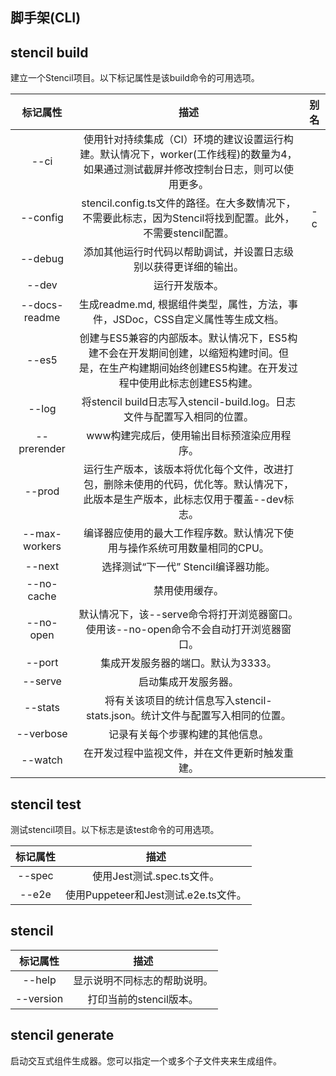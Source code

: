 ## 脚手架(CLI)

## stencil build

建立一个Stencil项目。以下标记属性是该build命令的可用选项。

|   标记属性     |                 描述 |      别名 |    
| :----:       | :----:              | :----:       | 
| --ci |  	使用针对持续集成（CI）环境的建议设置运行构建。默认情况下，worker(工作线程)的数量为4，如果通过测试截屏并修改控制台日志，则可以使用更多。 |  | 
| --config |  stencil.config.ts文件的路径。在大多数情况下，不需要此标志，因为Stencil将找到配置。此外，不需要stencil配置。 | -c | 
| --debug|  添加其他运行时代码以帮助调试，并设置日志级别以获得更详细的输出。 |  | 
| --dev |  运行开发版本。 |  | 
| --docs-readme | 生成readme.md, 根据组件类型，属性，方法，事件，JSDoc，CSS自定义属性等生成文档。 |  | 
| --es5 |  创建与ES5兼容的内部版本。默认情况下，ES5构建不会在开发期间创建，以缩短构建时间。但是，在生产构建期间始终创建ES5构建。在开发过程中使用此标志创建ES5构建。 |  | 
| --log |   将stencil build日志写入stencil-build.log。日志文件与配置写入相同的位置。 |  | 
| --prerender | www构建完成后，使用输出目标预渲染应用程序。 |  | 
| --prod | 运行生产版本，该版本将优化每个文件，改进打包，删除未使用的代码，优化等。默认情况下，此版本是生产版本，此标志仅用于覆盖--dev标志。  |  | 
| --max-workers |  编译器应使用的最大工作程序数。默认情况下使用与操作系统可用数量相同的CPU。 |  | 
| --next | 选择测试“下一代” Stencil编译器功能。 |  | 
| --no-cache |  禁用使用缓存。 |  | 
| --no-open | 默认情况下，该--serve命令将打开浏览器窗口。使用该--no-open命令不会自动打开浏览器窗口。 |  | 
| --port |  集成开发服务器的端口。默认为3333。 |  | 
| --serve|  	启动集成开发服务器。 |  | 
| --stats | 将有关该项目的统计信息写入stencil-stats.json。统计文件与配置写入相同的位置。 |  | 
| --verbose |  	记录有关每个步骤构建的其他信息。 |  | 
| --watch | 	在开发过程中监视文件，并在文件更新时触发重建。|  | 


## stencil test

测试stencil项目。以下标志是该test命令的可用选项。


|   标记属性     |                 描述 |   
| :----:       | :----:              |
| --spec |  使用Jest测试.spec.ts文件。	 |  
| --e2e| 使用Puppeteer和Jest测试.e2e.ts文件。	 |  

## stencil

|   标记属性     |                 描述 |   
| :----:       | :----:              |
| --help|  显示说明不同标志的帮助说明。	 |  
| --version | 打印当前的stencil版本。	 |  

## stencil generate <sub-folder>

启动交互式组件生成器。您可以指定一个或多个子文件夹来生成组件。